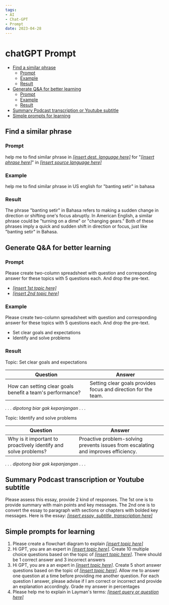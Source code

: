 ```yaml
---
tags:
- AI
- Chat-GPT
- Prompt
date: 2023-04-28
---
```


# chatGPT Prompt

- [Find a similar phrase](#find-a-similar-phrase)
    - [Prompt](#prompt)
    - [Example](#example)
    - [Result](#result)
- [Generate Q\&A for better learning](#generate-qa-for-better-learning)
    - [Prompt](#prompt-1)
    - [Example](#example-1)
    - [Result](#result-1)
- [Summary Podcast transcription or Youtube subtitle](#summary-podcast-transcription-or-youtube-subtitle)
- [Simple prompts for learning](#simple-prompts-for-learning)



## Find a similar phrase

### Prompt

help me to find similar phrase in _<ins>\[insert dest. language here\]</ins>_ for "_<ins>\[insert phrase here\]</ins>_" in _<ins>\[insert source language here\]</ins>_



### Example

help me to find similar phrase in US english for "banting setir" in bahasa



### Result

The phrase "banting setir" in Bahasa refers to making a sudden change in direction or shifting one's focus abruptly. In American English, a similar phrase could be "turning on a dime" or "changing gears." Both of these phrases imply a quick and sudden shift in direction or focus, just like "banting setir" in Bahasa.



## Generate Q&A for better learning

### Prompt

Please create two-column spreadsheet with question and corresponding answer for these topics with 5 questions each. And drop the pre-text.
- _<ins>\[insert 1st topic here\]</ins>_
- _<ins>\[insert 2nd topic here\]</ins>_



### Example

Please create two-column spreadsheet with question and corresponding answer for these topics with 5 questions each. And drop the pre-text.
- Set clear goals and expectations
- Identify and solve problems



### Result

Topic: Set clear goals and expectations

| Question                                                       | Answer                                                          |
| -------------------------------------------------------------- | --------------------------------------------------------------- |
| How can setting clear goals benefit a team's performance?       | Setting clear goals provides focus and direction for the team.    |

_. . . dipotong biar gak kepanjangan . . ._



Topic: Identify and solve problems

| Question                                                       | Answer                                                          |
| -------------------------------------------------------------- | --------------------------------------------------------------- |
| Why is it important to proactively identify and solve problems? | Proactive problem-solving prevents issues from escalating and improves efficiency. |

_. . . dipotong biar gak kepanjangan . . ._



## Summary Podcast transcription or Youtube subtitle

Please assess this essay, provide 2 kind of responses. The 1st one is to provide summary with main points and key messages. The 2nd one is to convert the essay to paragraph with sections or chapters with bolded key messages. Here is the essay:
_<ins>\[insert essay, subtitle, transcription here\]</ins>_



## Simple prompts for learning

1. Please create a flowchart diagram to explain _<ins>\[insert topic here\]</ins>_
2. Hi GPT, you are an expert in _<ins>\[insert topic here\]</ins>_. Create 10 multiple choice questions based on the topic of _<ins>\[insert topic here\]</ins>_. There should be 1 correct answer and 3 incorrect answers
3. Hi GPT,  you are a an expert in _<ins>\[insert topic here\]</ins>_. Create 5 short answer questions based on the topic of _<ins>\[insert topic here\]</ins>_. Allow me to answer one question at a time before providing me another question. For each question I answer, please advise if I am correct or incorrect and provide an explanation accordingly. Grade my answer in percentages
4. Please help me to explain in Layman's terms: _<ins>\[insert query or question here\]</ins>_